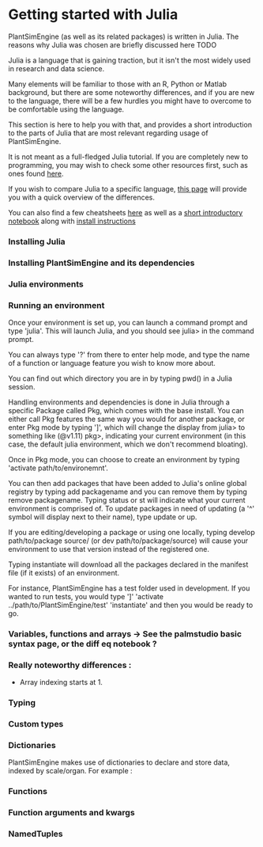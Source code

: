 # Getting started with Julia

PlantSimEngine (as well as its related packages) is written in Julia. The reasons why Julia was chosen are briefly discussed here TODO 

Julia is a language that is gaining traction, but it isn't the most widely used in research and data science. 

Many elements will be familiar to those with an R, Python or Matlab background, but there are some noteworthy differences, and if you are new to the language, there will be a few hurdles you might have to overcome to be comfortable using the language.

This section is here to help you with that, and provides a short introduction to the parts of Julia that are most relevant regarding usage of PlantSimEngine.

It is not meant as a full-fledged Julia tutorial. If you are completely new to programming, you may wish to check some other resources first, such as ones found [here](https://docs.julialang.org/en/v1/manual/getting-started/).

If you wish to compare Julia to a specific language, [this page](https://docs.julialang.org/en/v1/manual/noteworthy-differences/#Noteworthy-differences-from-Python) will provide you with a quick overview of the differences.

You can also find a few cheatsheets [here](https://palmstudio.github.io/Biophysics_database_palm/cheatsheets/) as well as a [short introductory notebook](https://palmstudio.github.io/Biophysics_database_palm/basic_syntax/) along with [install instructions](https://palmstudio.github.io/Biophysics_database_palm/installation/)


### Installing Julia

### Installing PlantSimEngine and its dependencies

### Julia environments

### Running an environment

Once your environment is set up, you can launch a command prompt and type 'julia'. This will launch Julia, and you should see
julia> 
in the command prompt.

You can always type '?' from there to enter help mode, and type the name of a function or language feature you wish to know more about.

You can find out which directory you are in by typing pwd() in a Julia session.

Handling environments and dependencies is done in Julia through a specific Package called Pkg, which comes with the base install. You can either call Pkg features the same way you would for another package, or enter Pkg mode by typing ']', which will change the display from 
julia> to something like (@v1.11) pkg>, indicating your current environment (in this case, the default julia environment, which we don't recommend bloating).

Once in Pkg mode, you can choose to create an environment by typing 'activate path/to/environemnt'. 

You can then add packages that have been added to Julia's online global registry by typing add packagename and you can remove them by typing remove packagename. Typing status or st will indicate what your current environment is comprised of. To update packages in need of updating (a '^' symbol will display next to their name), type update or up.

If you are editing/developing a package or using one locally, typing develop path/to/package source/ (or dev path/to/package/source) will cause your environment to use that version instead of the registered one.

Typing instantiate will download all the packages declared in the manifest file (if it exists) of an environment.

For instance, PlantSimEngine has a test folder used in development. If you wanted to run tests, you would type
']'
'activate ../path/to/PlantSimEngine/test'
'instantiate'
and then you would be ready to go.

 

### Variables, functions and arrays -> See the palmstudio basic syntax page, or the diff eq notebook ?

### Really noteworthy differences : 
- Array indexing starts at 1.

### Typing

### Custom types

### Dictionaries

PlantSimEngine makes use of dictionaries to declare and store data, indexed by scale/organ.
For example : 

### Functions 

### Function arguments and kwargs

### NamedTuples